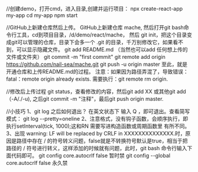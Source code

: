 //创建demo，打开cmd，进入目录,创建并运行项目：
  npx create-react-app my-app
  cd my-app
  npm start

//GitHub上新建仓库然后上传。
  GitHub上新建仓库 mache, 然后打开git bash命令行工具，cd到项目目录，/d/demo/react/mache，
  然后 git init，把这个目录变成git可以管理的仓库，目录下会多一个 .git 的目录，千万别修改它，如果看不到，可以显示隐藏文件。
  git add README.md （当然也可以add 任何想上传的文件或文件夹）
  git commit -m "first commit"
  git remote add origin https://github.com/nail-sea/mache.git
  git push -u origin master
  至此，就是开通仓库和上传README.md的过程。
  注意：如果因为路径弄混了，导致错误：fatal：remote origin already exists.  需要执行：git remote rm origin.

//修改后上传过程
  git status，查看修改的内容，然后git add XX 或其他git add （-A/./-u), 之后git commit -m "注释"，最后git push origin master.

//小技巧
1、git log 之后如何退出？ 在英文状态下 输入 Q ，即可退出。查看简写模式： git log --pretty=oneline
2、注意格式，没有钩子函数，会顺序执行，即执行setInterval(tick, 1000);这和RN 需要写进构造函数或周期函数里 有所不同。
3、出现 warning: LF will be replaced by CRLF in XXXXXXXXXXXXXX.时，原因是路径中存在 / 的符号转义问题，false就是不转换符号默认是true，相当于把路径的 / 符号进行转义，这样添加的时候就有问题，此时，git bash 命令行输入下面代码即可。
  git config core.autocrlf false  暂时禁
  git config --global core.autocrlf false 永久禁